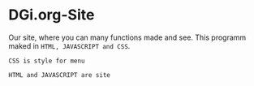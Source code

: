 # DGi.org-Site
Our site, where you can many functions made and see.
This programm maked in ```HTML, JAVASCRIPT and CSS```.

``CSS is style for menu``

``HTML and JAVASCRIPT are site``

